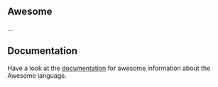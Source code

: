 ## Awesome

...

## Documentation

Have a look at the [documentation](https://gitlab.com/lebel.louisjacob/awesome/wikis/Home) for awesome information about the Awesome language.